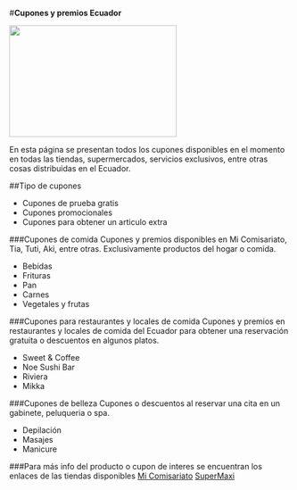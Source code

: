 #**Cupones y premios Ecuador**

<img src="https://www.markefilos.com/wp-content/uploads/2020/11/discount-coupon-1024x682.jpg.webp" width="300" height="200">

En esta página se presentan todos los cupones disponibles en el momento en todas las tiendas, supermercados, servicios exclusivos, entre otras cosas distribuidas en el Ecuador. 

##Tipo de cupones
* Cupones de prueba gratis
* Cupones promocionales
* Cupones para obtener un articulo extra

###Cupones de comida
Cupones y premios disponibles en Mi Comisariato, Tia, Tuti, Aki, entre otras. Exclusivamente productos del hogar o comida.
* Bebidas
* Frituras
* Pan
* Carnes
* Vegetales y frutas

###Cupones para restaurantes y locales de comida
Cupones y premios en restaurantes y locales de comida del Ecuador para obtener una reservación gratuita o descuentos en algunos platos.
* Sweet & Coffee
* Noe Sushi Bar
* Riviera 
* Mikka

###Cupones de belleza
Cupones o descuentos al reservar una cita en un gabinete, peluqueria o spa.
* Depilación
* Masajes
* Manicure

###Para más info del producto o cupon de interes se encuentran los enlaces de las tiendas disponibles
[Mi Comisariato](https://micomisariato.com/#)
[SuperMaxi](https://www.supermaxi.com/categoria-producto/promociones/super-ofertas/?utm_medium=search&utm_source=google&utm_campaign=superoferta_mayo&gclid=CjwKCAjw04yjBhApEiwAJcvNocvTrXWraOejrrza7i166CF7plkLSYySKgHcDxThscCj9o-lZPC0ZRoCuV4QAvD_BwE)

